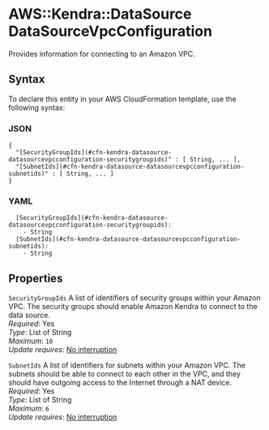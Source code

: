 # AWS::Kendra::DataSource DataSourceVpcConfiguration<a name="aws-properties-kendra-datasource-datasourcevpcconfiguration"></a>

Provides information for connecting to an Amazon VPC\.

## Syntax<a name="aws-properties-kendra-datasource-datasourcevpcconfiguration-syntax"></a>

To declare this entity in your AWS CloudFormation template, use the following syntax:

### JSON<a name="aws-properties-kendra-datasource-datasourcevpcconfiguration-syntax.json"></a>

```
{
  "[SecurityGroupIds](#cfn-kendra-datasource-datasourcevpcconfiguration-securitygroupids)" : [ String, ... ],
  "[SubnetIds](#cfn-kendra-datasource-datasourcevpcconfiguration-subnetids)" : [ String, ... ]
}
```

### YAML<a name="aws-properties-kendra-datasource-datasourcevpcconfiguration-syntax.yaml"></a>

```
  [SecurityGroupIds](#cfn-kendra-datasource-datasourcevpcconfiguration-securitygroupids): 
    - String
  [SubnetIds](#cfn-kendra-datasource-datasourcevpcconfiguration-subnetids): 
    - String
```

## Properties<a name="aws-properties-kendra-datasource-datasourcevpcconfiguration-properties"></a>

`SecurityGroupIds`  <a name="cfn-kendra-datasource-datasourcevpcconfiguration-securitygroupids"></a>
A list of identifiers of security groups within your Amazon VPC\. The security groups should enable Amazon Kendra to connect to the data source\.  
*Required*: Yes  
*Type*: List of String  
*Maximum*: `10`  
*Update requires*: [No interruption](https://docs.aws.amazon.com/AWSCloudFormation/latest/UserGuide/using-cfn-updating-stacks-update-behaviors.html#update-no-interrupt)

`SubnetIds`  <a name="cfn-kendra-datasource-datasourcevpcconfiguration-subnetids"></a>
A list of identifiers for subnets within your Amazon VPC\. The subnets should be able to connect to each other in the VPC, and they should have outgoing access to the Internet through a NAT device\.  
*Required*: Yes  
*Type*: List of String  
*Maximum*: `6`  
*Update requires*: [No interruption](https://docs.aws.amazon.com/AWSCloudFormation/latest/UserGuide/using-cfn-updating-stacks-update-behaviors.html#update-no-interrupt)